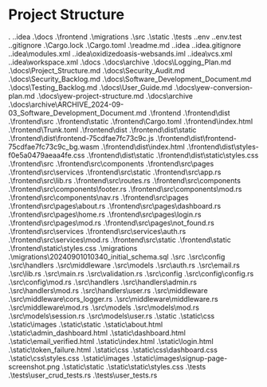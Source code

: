 # Project Structure

.
.\.idea
.\docs
.\frontend
.\migrations
.\src
.\static
.\tests
.\.env
.\.env.test
.\.gitignore
.\Cargo.lock
.\Cargo.toml
.\readme.md
.\.idea
.\.idea\.gitignore
.\.idea\modules.xml
.\.idea\oxidizedoasis-websands.iml
.\.idea\vcs.xml
.\.idea\workspace.xml
.\docs
.\docs\archive
.\docs\Logging_Plan.md
.\docs\Project_Structure.md
.\docs\Security_Audit.md
.\docs\Security_Backlog.md
.\docs\Software_Development_Document.md
.\docs\Testing_Backlog.md
.\docs\User_Guide.md
.\docs\yew-conversion-plan.md
.\docs\yew-project-structure.md
.\docs\archive
.\docs\archive\ARCHIVE_2024-09-03_Software_Development_Document.md
.\frontend
.\frontend\dist
.\frontend\src
.\frontend\static
.\frontend\Cargo.toml
.\frontend\index.html
.\frontend\Trunk.toml
.\frontend\dist
.\frontend\dist\static
.\frontend\dist\frontend-75cdfae7fc73c9c.js
.\frontend\dist\frontend-75cdfae7fc73c9c_bg.wasm
.\frontend\dist\index.html
.\frontend\dist\styles-f0e5a0479aeaa4fe.css
.\frontend\dist\static
.\frontend\dist\static\styles.css
.\frontend\src
.\frontend\src\components
.\frontend\src\pages
.\frontend\src\services
.\frontend\src\static
.\frontend\src\app.rs
.\frontend\src\lib.rs
.\frontend\src\routes.rs
.\frontend\src\components
.\frontend\src\components\footer.rs
.\frontend\src\components\mod.rs
.\frontend\src\components\nav.rs
.\frontend\src\pages
.\frontend\src\pages\about.rs
.\frontend\src\pages\dashboard.rs
.\frontend\src\pages\home.rs
.\frontend\src\pages\login.rs
.\frontend\src\pages\mod.rs
.\frontend\src\pages\not_found.rs
.\frontend\src\services
.\frontend\src\services\auth.rs
.\frontend\src\services\mod.rs
.\frontend\src\static
.\frontend\static
.\frontend\static\styles.css
.\migrations
.\migrations\20240901010340_initial_schema.sql
.\src
.\src\config
.\src\handlers
.\src\middleware
.\src\models
.\src\auth.rs
.\src\email.rs
.\src\lib.rs
.\src\main.rs
.\src\validation.rs
.\src\config
.\src\config\config.rs
.\src\config\mod.rs
.\src\handlers
.\src\handlers\admin.rs
.\src\handlers\mod.rs
.\src\handlers\user.rs
.\src\middleware
.\src\middleware\cors_logger.rs
.\src\middleware\middleware.rs
.\src\middleware\mod.rs
.\src\models
.\src\models\mod.rs
.\src\models\session.rs
.\src\models\user.rs
.\static
.\static\css
.\static\images
.\static\static
.\static\about.html
.\static\admin_dashboard.html
.\static\dashboard.html
.\static\email_verified.html
.\static\index.html
.\static\login.html
.\static\token_failure.html
.\static\css
.\static\css\dashboard.css
.\static\css\styles.css
.\static\images
.\static\images\signup-page-screenshot.png
.\static\static
.\static\static\styles.css
.\tests
.\tests\user_crud_tests.rs
.\tests\user_tests.rs